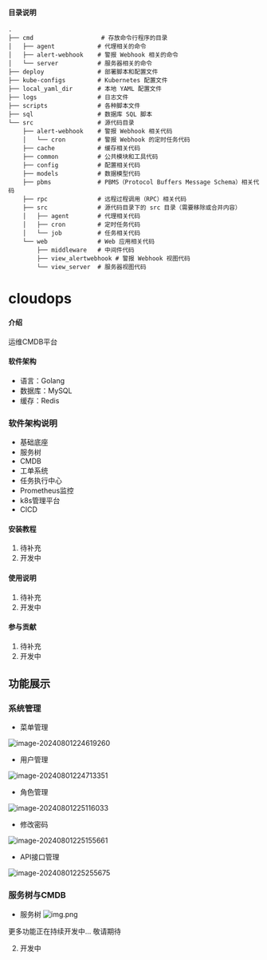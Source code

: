 #### 目录说明

```shell
.
├── cmd                   # 存放命令行程序的目录
│   ├── agent            # 代理相关的命令
│   ├── alert-webhook    # 警报 Webhook 相关的命令
│   └── server           # 服务器相关的命令
├── deploy               # 部署脚本和配置文件
├── kube-configs         # Kubernetes 配置文件
├── local_yaml_dir       # 本地 YAML 配置文件
├── logs                 # 日志文件
├── scripts              # 各种脚本文件
├── sql                  # 数据库 SQL 脚本
└── src                  # 源代码目录
    ├── alert-webhook    # 警报 Webhook 相关代码
    │   └── cron         # 警报 Webhook 的定时任务代码
    ├── cache            # 缓存相关代码
    ├── common           # 公共模块和工具代码
    ├── config           # 配置相关代码
    ├── models           # 数据模型代码
    ├── pbms             # PBMS（Protocol Buffers Message Schema）相关代码
    ├── rpc              # 远程过程调用（RPC）相关代码
    ├── src              # 源代码目录下的 src 目录（需要移除或合并内容）
    │   ├── agent        # 代理相关代码
    │   ├── cron         # 定时任务代码
    │   └── job          # 任务相关代码
    └── web              # Web 应用相关代码
        ├── middleware   # 中间件代码
        ├── view_alertwebhook # 警报 Webhook 视图代码
        └── view_server  # 服务器视图代码
```

# cloudops

#### 介绍

运维CMDB平台

#### 软件架构
- 语言：Golang
- 数据库：MySQL
- 缓存：Redis

### 软件架构说明
 - 基础底座
 - 服务树
 - CMDB
 - 工单系统
 - 任务执行中心
 - Prometheus监控
 - k8s管理平台
 - CICD


#### 安装教程

1.  待补充
2.  开发中


#### 使用说明

1.  待补充
2.  开发中

#### 参与贡献

1.  待补充
2.  开发中


## 功能展示
### 系统管理

- 菜单管理

![image-20240801224619260](https://p.ipic.vip/xxsfov.png)

- 用户管理

![image-20240801224713351](https://p.ipic.vip/e6s1ax.png)

- 角色管理

![image-20240801225116033](https://p.ipic.vip/5vvi0v.png)

- 修改密码

![image-20240801225155661](https://p.ipic.vip/an7na2.png)

- API接口管理

![image-20240801225255675](https://p.ipic.vip/1r7asj.png)

### 服务树与CMDB

-  服务树
![img.png](https://p.ipic.vip/nzx05p.png)

更多功能正在持续开发中... 敬请期待

2. 开发中